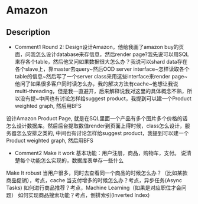 # Amazon
## Description
* Comment1
Round 2: Design设计Amazon，他给我画了amazon buy的页面，问我怎么设计database来存信息，然后render page?我先说可以用SQL来存各个table，然后他又问如果数据很大怎么办？我说可以shard data存在各个slave上，靠master去query~然后OOD server interface~怎样读取各个table的信息~然后写了一个server class来用这些interface来render page~他问了如果很多客户同时读怎么办，我的解决方法有cache~他想让我说multi-threading，但是我一直避开，后来解释说我对这里的具体概念不熟，所以没有提~中间也有讨论怎样给suggest product，我提到可以建一个Product weighted graph, 然后用BFS

设计Amazon Product Page, 就是在SQL里面一个产品有多个图片多个价格的话怎么设计数据库。然后后台提取数值render到页面上得时候，class怎么设计，服务器怎么安排之类的, 中间也有讨论怎样给suggest product，我提到可以建一个Product weighted graph, 然后用BFS

* Comment2
Make it work
基本功能：用户注册，商品，购物车，支付。
说清楚每个功能怎么实现的，数据库表单存一些什么

Make It robust
当用户很多，同时去查看同一个商品的时候怎么办？（比如某款商品促销），考点，cache
当支付增多的时候怎么办？考点，异步任务(Async Tasks)
如何进行商品推荐？考点，Machine Learning（如果是对应职位才会问题）
如何实现商品搜索功能？考点，倒排索引(Inverted Index)

